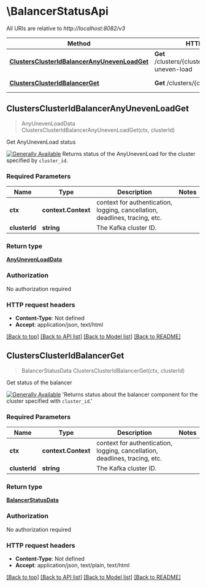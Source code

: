 # \BalancerStatusApi

All URIs are relative to *http://localhost:8082/v3*

Method | HTTP request | Description
------------- | ------------- | -------------
[**ClustersClusterIdBalancerAnyUnevenLoadGet**](BalancerStatusApi.md#ClustersClusterIdBalancerAnyUnevenLoadGet) | **Get** /clusters/{cluster_id}/balancer/any-uneven-load | Get AnyUnevenLoad status
[**ClustersClusterIdBalancerGet**](BalancerStatusApi.md#ClustersClusterIdBalancerGet) | **Get** /clusters/{cluster_id}/balancer | Get status of the balancer



## ClustersClusterIdBalancerAnyUnevenLoadGet

> AnyUnevenLoadData ClustersClusterIdBalancerAnyUnevenLoadGet(ctx, clusterId)

Get AnyUnevenLoad status

[![Generally Available](https://img.shields.io/badge/Lifecycle%20Stage-Generally%20Available-%2345c6e8)](#section/Versioning/API-Lifecycle-Policy)  Returns status of the AnyUnevenLoad for the cluster specified by ``cluster_id``.

### Required Parameters


Name | Type | Description  | Notes
------------- | ------------- | ------------- | -------------
**ctx** | **context.Context** | context for authentication, logging, cancellation, deadlines, tracing, etc.
**clusterId** | **string**| The Kafka cluster ID. | 

### Return type

[**AnyUnevenLoadData**](AnyUnevenLoadData.md)

### Authorization

No authorization required

### HTTP request headers

- **Content-Type**: Not defined
- **Accept**: application/json, text/html

[[Back to top]](#) [[Back to API list]](../README.md#documentation-for-api-endpoints)
[[Back to Model list]](../README.md#documentation-for-models)
[[Back to README]](../README.md)


## ClustersClusterIdBalancerGet

> BalancerStatusData ClustersClusterIdBalancerGet(ctx, clusterId)

Get status of the balancer

[![Generally Available](https://img.shields.io/badge/Lifecycle%20Stage-Generally%20Available-%2345c6e8)](#section/Versioning/API-Lifecycle-Policy)  'Returns status about the balancer component for the cluster specified with ``cluster_id``.'

### Required Parameters


Name | Type | Description  | Notes
------------- | ------------- | ------------- | -------------
**ctx** | **context.Context** | context for authentication, logging, cancellation, deadlines, tracing, etc.
**clusterId** | **string**| The Kafka cluster ID. | 

### Return type

[**BalancerStatusData**](BalancerStatusData.md)

### Authorization

No authorization required

### HTTP request headers

- **Content-Type**: Not defined
- **Accept**: application/json, text/plain, text/html

[[Back to top]](#) [[Back to API list]](../README.md#documentation-for-api-endpoints)
[[Back to Model list]](../README.md#documentation-for-models)
[[Back to README]](../README.md)

